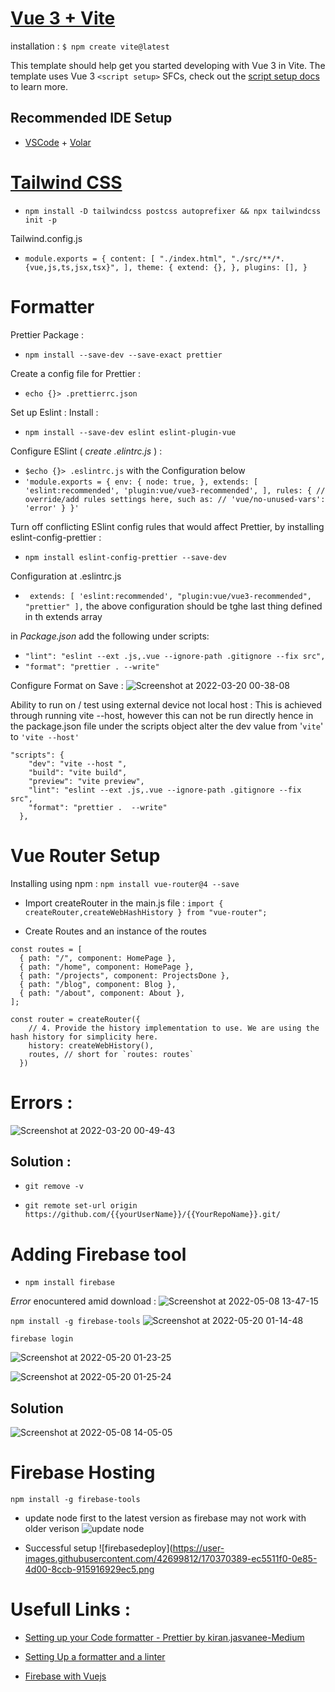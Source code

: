 # [Vue 3 + Vite](https://vitejs.dev/guide/#trying-vite-online)

installation :
`$ npm create vite@latest`

This template should help get you started developing with Vue 3 in Vite. The template uses Vue 3 `<script setup>` SFCs, check out the [script setup docs](https://v3.vuejs.org/api/sfc-script-setup.html#sfc-script-setup) to learn more.

## Recommended IDE Setup

- [VSCode](https://code.visualstudio.com/) + [Volar](https://marketplace.visualstudio.com/items?itemName=johnsoncodehk.volar)

# [Tailwind CSS](https://tailwindcss.com/docs/guides/vite)

* `npm install -D tailwindcss postcss autoprefixer && npx tailwindcss init -p`

Tailwind.config.js

* `module.exports = { content: [ "./index.html", "./src/**/*.{vue,js,ts,jsx,tsx}", ], theme: { extend: {}, }, plugins: [], }`

# Formatter

Prettier Package : 
* `npm install --save-dev --save-exact prettier `

Create a config file for Prettier :
* `echo {}> .prettierrc.json`

Set up Eslint :
Install :
* `npm install --save-dev eslint eslint-plugin-vue `

Configure ESlint ( *create .elintrc.js* ) :
*  `$echo {}> .eslintrc.js` with the Configuration below
* `'module.exports = {
env: {
node: true,
},
extends: [
'eslint:recommended',
'plugin:vue/vue3-recommended',
],
rules: {
// override/add rules settings here, such as:
// 'vue/no-unused-vars': 'error'
}
}'`

Turn off conflicting ESlint config rules that would affect Prettier, by installing eslint-config-prettier :
* `npm install eslint-config-prettier --save-dev `

Configuration at .eslintrc.js
* ` extends: [ 'eslint:recommended', "plugin:vue/vue3-recommended", "prettier" ],`
the above configuration should be tghe last thing defined in th extends array

in *Package.json* add the following under scripts:
* `"lint": "eslint --ext .js,.vue --ignore-path .gitignore --fix src",`
* `"format": "prettier . --write"`


Configure Format on Save : 
![Screenshot at 2022-03-20 00-38-08](https://user-images.githubusercontent.com/42699812/159139212-e03f3b2a-9f0a-4ba8-9ff1-1c1fb0b05571.png)


Ability to run on / test using external device not local host :
This is achieved through running vite --host, however this can not be run directly hence in the package.json file under  the scripts object alter the dev value from '`vite`' to `'vite --host'`
```
"scripts": {
    "dev": "vite --host ",
    "build": "vite build",
    "preview": "vite preview",
    "lint": "eslint --ext .js,.vue --ignore-path .gitignore --fix src",
    "format": "prettier .  --write"
  },
```

# Vue Router Setup
Installing using npm  : `npm install vue-router@4 --save`
* Import createRouter in the main.js file : `import { createRouter,createWebHashHistory } from "vue-router";`

*  Create Routes and an instance of the routes 
```
const routes = [
  { path: "/", component: HomePage },
  { path: "/home", component: HomePage },
  { path: "/projects", component: ProjectsDone },
  { path: "/blog", component: Blog },
  { path: "/about", component: About },
];

const router = createRouter({
    // 4. Provide the history implementation to use. We are using the hash history for simplicity here.
    history: createWebHistory(),
    routes, // short for `routes: routes`
  })
```
# Errors : 
![Screenshot at 2022-03-20 00-49-43](https://user-images.githubusercontent.com/42699812/159139535-aed71b43-0a9c-49f0-bcbf-116490e0d9fd.png)

## Solution : 
* `git remove -v` 

* `git remote set-url origin https://github.com/{{yourUserName}}/{{YourRepoName}}.git/`


# Adding Firebase tool
* `npm install firebase`

*Error* enocuntered amid download : 
![Screenshot at 2022-05-08 13-47-15](https://user-images.githubusercontent.com/42699812/167292586-271ae506-f11b-4905-a809-a6fbd5672193.png)

`npm install -g firebase-tools`
![Screenshot at 2022-05-20 01-14-48](https://user-images.githubusercontent.com/42699812/169413181-b21b9fb9-f253-4675-bf8c-9c78e9a0f4af.png)

`firebase login`

![Screenshot at 2022-05-20 01-23-25](https://user-images.githubusercontent.com/42699812/169414148-51d20bbb-bef9-42cb-a9a6-78cc21978517.png)

![Screenshot at 2022-05-20 01-25-24](https://user-images.githubusercontent.com/42699812/169414262-13fbb412-bcdc-4660-857f-6e8fa6e0c8a3.png)

## Solution 
![Screenshot at 2022-05-08 14-05-05](https://user-images.githubusercontent.com/42699812/167293246-e5fdf7da-390c-49b2-9031-d945d8ffa8f3.png)


# Firebase Hosting 
`npm install -g firebase-tools`

- update node first to the latest version as firebase may not work with older verison 
![update node](https://user-images.githubusercontent.com/42699812/169412067-99bb6049-327b-48f5-8e86-06869594aa6d.png)

- Successful setup 
![firebasedeploy](https://user-images.githubusercontent.com/42699812/170370389-ec5511f0-0e85-4d00-8ccb-915916929ec5.png

# Usefull Links : 
* [Setting up your Code formatter - Prettier by kiran.jasvanee-Medium](https://medium.com/@kiran.jasvanee/prettier-auto-formatting-in-visual-studio-code-beab1c026b13) 

* [Setting Up a formatter and a linter](https://vueschool.io/articles/vuejs-tutorials/eslint-and-prettier-with-vite-and-vue-js-3/)

* [Firebase with Vuejs](https://learnvue.co/2021/06/a-vue-firebase-authentication-tutorial-vue-3-and-firebase/#firebase-authentication-in-vue)

